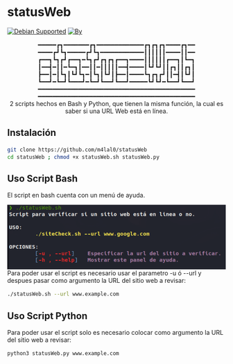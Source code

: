 # statusWeb

[![Debian Supported](https://img.shields.io/badge/Debian-Supported-blue?style=flat-square&logo=debian)](#)
[![By](https://img.shields.io/badge/By-m4lal0-green?style=flat-square&logo=github)](#)

<p align="center">
━━━━━┏┓━━━━━━━┏┓━━━━━━━━━━━━━┏┓┏┓┏┓━━━━┏┓━━
━━━━┏┛┗┓━━━━━┏┛┗┓━━━━━━━━━━━━┃┃┃┃┃┃━━━━┃┃━━
┏━━┓┗┓┏┛┏━━┓━┗┓┏┛┏┓┏┓┏━━┓━━━━┃┃┃┃┃┃┏━━┓┃┗━┓
┃━━┫━┃┃━┗━┓┃━━┃┃━┃┃┃┃┃━━┫━━━━┃┗┛┗┛┃┃┏┓┃┃┏┓┃
┣━━┃━┃┗┓┃┗┛┗┓━┃┗┓┃┗┛┃┣━━┃━━━━┗┓┏┓┏┛┃┃━┫┃┗┛┃
┗━━┛━┗━┛┗━━━┛━┗━┛┗━━┛┗━━┛━━━━━┗┛┗┛━┗━━┛┗━━┛
━━━━━━━━━━━━━━━━━━━━━━━━━━━━━━━━━━━━━━━━━━━
━━━━━━━━━━━━━━━━━━━━━━━━━━━━━━━━━━━━━━━━━━━
<br>
2 scripts hechos en Bash y Python, que tienen la misma función, la cual es saber si una URL Web está en línea.
</p>

## Instalación

```bash
git clone https://github.com/m4lal0/statusWeb
cd statusWeb ; chmod +x statusWeb.sh statusWeb.py
```

## Uso Script Bash
El script en bash cuenta con un menú de ayuda.

<p align="center">
<img src="images/helpPanel.png"
	alt="Help"
	style="float: left; margin-right: 10px;" />
</p>

Para poder usar el script es necesario usar el parametro -u ó --url y despues pasar como argumento la URL del sitio web a revisar:

```bash
./statusWeb.sh --url www.example.com
```

## Uso Script Python
Para poder usar el script solo es necesario colocar como argumento la URL del sitio web a revisar:

```bash
python3 statusWeb.py www.example.com
```